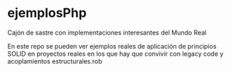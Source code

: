 # ejemplosPhp
Cajón de sastre con implementaciones interesantes del Mundo Real 

<p>
    En este repo se pueden ver ejemplos reales de aplicación de principios SOLID en proyectos reales en los que hay que convivir con legacy code y acoplamientos estructurales.rob
</p>

